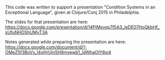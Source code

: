 
This code was written to support a presentation "Condition Systems in an Exceptional Language", given at Clojure/Conj 2015 in Philadelphia.

The slides for that presentation are here:
https://docs.google.com/presentation/d/14PiMsvqs7f5A3_leDE07HoQkbHf_sUfuNHDShUMyT3A

Notes generated while preparing the presentation are here:
https://docs.google.com/document/d/1-OMeZ5f3BoVv_I4oHrUjn5H9myewb1_ldWhaOIY8sj4
